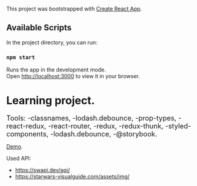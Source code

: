 This project was bootstrapped with [Create React App](https://github.com/facebook/create-react-app).

## Available Scripts

In the project directory, you can run:

### `npm start`

Runs the app in the development mode.\
Open [http://localhost:3000](http://localhost:3000) to view it in your browser.

# Learning project.

 <font size=4>Tools:
   -classnames,
   -lodash.debounce,
   -prop-types,
   -react-redux,
   -react-router,
   -redux,
   -redux-thunk,
   -styled-components,
   -lodash.debounce,
   -@storybook.
 
 </font>

 [Demo](https://konst1984.github.io/react-star-wars/).

 Used API: 
 - https://swapi.dev/api/
 - https://starwars-visualguide.com/assets/img/
 
